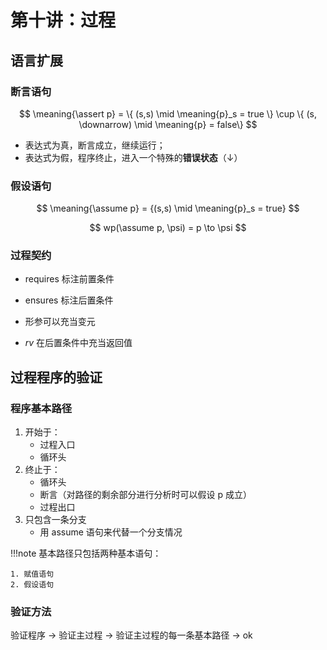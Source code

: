 # 第十讲：过程

$$
\newcommand{\while}[2]{\mathbf{while}\ (#1)\ \{#2\}}\newcommand{\if}[2]{\mathbf{if}\ (#1)\ \{#2\}}\newcommand{\else}[1]{\mathbf{else}\ \{#1\}}\newcommand{\true}{\mathbf{true}}\newcommand{\false}{\mathbf{false}}\newcommand{\skip}{\mathbf{skip}}\newcommand{\assert}{\mathbf{assert}}\newcommand{\assume}{\mathbf{assume}}\newcommand{\meaning}[1]{\llbracket #1 \rrbracket}\newcommand{\hoare}[3]{\{#1\}\ #2 \ \{#3\}}
$$

## 语言扩展

### 断言语句

$$
\meaning{\assert p} = \{ (s,s) \mid \meaning{p}_s = true \} \cup \{ (s, \downarrow) \mid \meaning{p} = false\}
$$

* 表达式为真，断言成立，继续运行；
* 表达式为假，程序终止，进入一个特殊的**错误状态**（$\downarrow$）

### 假设语句

$$
\meaning{\assume p} = {(s,s) \mid \meaning{p}_s = true}
$$

$$
wp(\assume p, \psi) = p \to \psi 
$$


### 过程契约

* requires 标注前置条件
* ensures 标注后置条件

* 形参可以充当变元
* $rv$ 在后置条件中充当返回值


## 过程程序的验证

### 程序基本路径

1. 开始于：
    * 过程入口
    * 循环头
2. 终止于：
    * 循环头
    * 断言（对路径的剩余部分进行分析时可以假设 p 成立）
    * 过程出口
3. 只包含一条分支
    * 用 assume 语句来代替一个分支情况

!!!note
    基本路径只包括两种基本语句：

    1. 赋值语句
    2. 假设语句

### 验证方法

验证程序 -> 验证主过程 -> 验证主过程的每一条基本路径 -> ok
